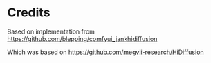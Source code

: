# Credits
Based on implementation from https://github.com/blepping/comfyui_jankhidiffusion

Which was based on https://github.com/megvii-research/HiDiffusion

